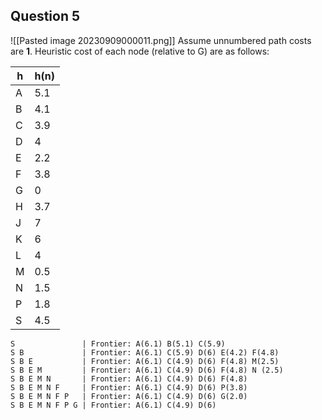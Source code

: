 ## Question 5
![[Pasted image 20230909000011.png]]
Assume unnumbered path costs are **1**.
Heuristic cost of each node (relative to G) are as follows:

|h|h(n)|
|---|---|
|A|5.1|
|B|4.1|
|C|3.9|
|D|4|
|E|2.2|
|F|3.8|
|G|0|
|H|3.7|
|J|7|
|K|6|
|L|4|
|M|0.5|
|N|1.5|
|P|1.8|
|S|4.5|
```
S               | Frontier: A(6.1) B(5.1) C(5.9)
S B             | Frontier: A(6.1) C(5.9) D(6) E(4.2) F(4.8)
S B E           | Frontier: A(6.1) C(4.9) D(6) F(4.8) M(2.5)
S B E M         | Frontier: A(6.1) C(4.9) D(6) F(4.8) N (2.5)
S B E M N       | Frontier: A(6.1) C(4.9) D(6) F(4.8)
S B E M N F     | Frontier: A(6.1) C(4.9) D(6) P(3.8)
S B E M N F P   | Frontier: A(6.1) C(4.9) D(6) G(2.0)
S B E M N F P G | Frontier: A(6.1) C(4.9) D(6)
```
